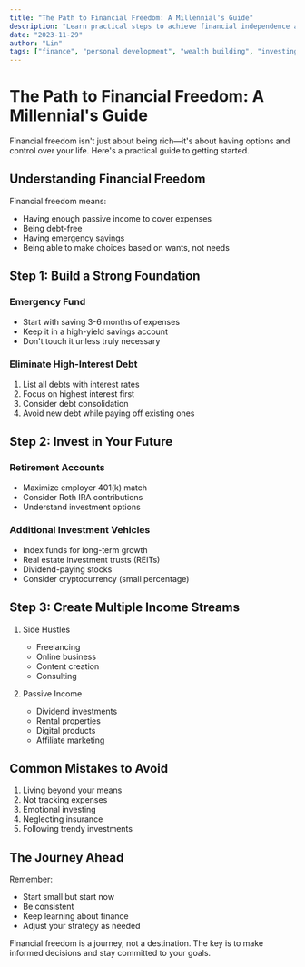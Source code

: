 ```yaml
---
title: "The Path to Financial Freedom: A Millennial's Guide"
description: "Learn practical steps to achieve financial independence and build long-term wealth."
date: "2023-11-29"
author: "Lin"
tags: ["finance", "personal development", "wealth building", "investing"]
---
```


# The Path to Financial Freedom: A Millennial's Guide

Financial freedom isn't just about being rich—it's about having options and control over your life. Here's a practical guide to getting started.

## Understanding Financial Freedom

Financial freedom means:
- Having enough passive income to cover expenses
- Being debt-free
- Having emergency savings
- Being able to make choices based on wants, not needs

## Step 1: Build a Strong Foundation

### Emergency Fund
- Start with saving 3-6 months of expenses
- Keep it in a high-yield savings account
- Don't touch it unless truly necessary

### Eliminate High-Interest Debt
1. List all debts with interest rates
2. Focus on highest interest first
3. Consider debt consolidation
4. Avoid new debt while paying off existing ones

## Step 2: Invest in Your Future

### Retirement Accounts
- Maximize employer 401(k) match
- Consider Roth IRA contributions
- Understand investment options

### Additional Investment Vehicles
- Index funds for long-term growth
- Real estate investment trusts (REITs)
- Dividend-paying stocks
- Consider cryptocurrency (small percentage)

## Step 3: Create Multiple Income Streams

1. Side Hustles
   - Freelancing
   - Online business
   - Content creation
   - Consulting

2. Passive Income
   - Dividend investments
   - Rental properties
   - Digital products
   - Affiliate marketing

## Common Mistakes to Avoid

1. Living beyond your means
2. Not tracking expenses
3. Emotional investing
4. Neglecting insurance
5. Following trendy investments

## The Journey Ahead

Remember:
- Start small but start now
- Be consistent
- Keep learning about finance
- Adjust your strategy as needed

Financial freedom is a journey, not a destination. The key is to make informed decisions and stay committed to your goals. 